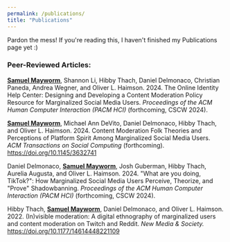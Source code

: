 ```yaml
---
permalink: /publications/
title: "Publications"
---
```


Pardon the mess! If you're reading this, I haven't finished my Publications page yet :) 

### Peer-Reviewed Articles:

<b><u>Samuel Mayworm</u></b>, Shannon Li, Hibby Thach, Daniel Delmonaco, Christian Paneda, Andrea Wegner, and Oliver L. Haimson. 2024. The Online Identity Help Center: Designing and Developing a Content Moderation Policy Resource for Marginalized Social Media Users. <i>Proceedings of the ACM Human Computer Interaction (PACM HCI)</i> (forthcoming, CSCW 2024).

<b><u>Samuel Mayworm</u></b>, Michael Ann DeVito, Daniel Delmonaco, Hibby Thach, and Oliver L. Haimson. 2024. Content Moderation Folk Theories and Perceptions of Platform Spirit Among Marginalized Social Media Users. <i>ACM Transactions on Social Computing</i> (forthcoming). https://doi.org/10.1145/3632741

Daniel Delmonaco, <b><u>Samuel Mayworm</u></b>, Josh Guberman, Hibby Thach, Aurelia Augusta, and Oliver L. Haimson. 2024. "What are you doing, TikTok?": How Marginalized Social Media Users Perceive, Theorize, and "Prove" Shadowbanning. <i>Proceedings of the ACM Human Computer Interaction (PACM HCI)</i> (forthcoming, CSCW 2024).

Hibby Thach, <b><u>Samuel Mayworm</u></b>, Daniel Delmonaco, and Oliver L. Haimson. 2022. (In)visible moderation: A digital ethnography of marginalized users and content moderation on Twitch and Reddit. <i>New Media & Society.</i> https://doi.org/10.1177/14614448221109 
